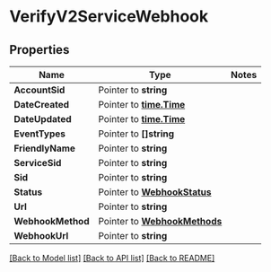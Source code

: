 # VerifyV2ServiceWebhook

## Properties
Name | Type | Notes
------------ | ------------- | -------------
**AccountSid** | Pointer to **string** | 
**DateCreated** | Pointer to [**time.Time**](time.Time.md) | 
**DateUpdated** | Pointer to [**time.Time**](time.Time.md) | 
**EventTypes** | Pointer to **[]string** | 
**FriendlyName** | Pointer to **string** | 
**ServiceSid** | Pointer to **string** | 
**Sid** | Pointer to **string** | 
**Status** | Pointer to [**WebhookStatus**](webhook_status.md) | 
**Url** | Pointer to **string** | 
**WebhookMethod** | Pointer to [**WebhookMethods**](webhook_methods.md) | 
**WebhookUrl** | Pointer to **string** | 

[[Back to Model list]](../README.md#documentation-for-models) [[Back to API list]](../README.md#documentation-for-api-endpoints) [[Back to README]](../README.md)



